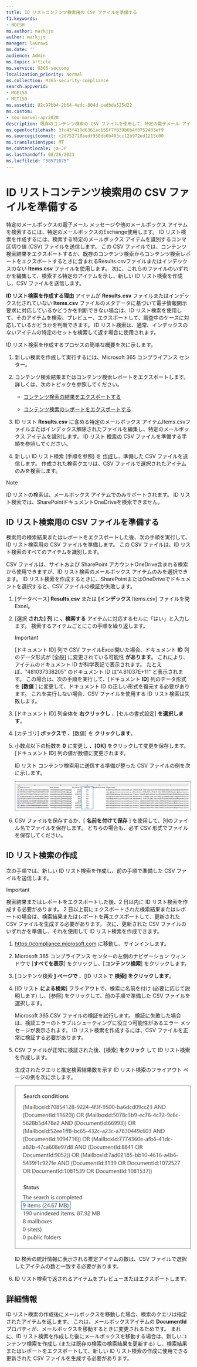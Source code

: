 ```yaml
---
title: ID リストコンテンツ検索用の CSV ファイルを準備する
f1.keywords:
- NOCSH
ms.author: markjjo
author: markjjo
manager: laurawi
ms.date: ''
audience: Admin
ms.topic: article
ms.service: O365-seccomp
localization_priority: Normal
ms.collection: M365-security-compliance
search.appverid:
- MOE150
- MET150
ms.assetid: 82c97bb4-2b64-4edc-804d-cedbda525d22
ms.custom:
- seo-marvel-apr2020
description: 既存のコンテンツ検索の CSV ファイルを使用して、特定の電子メール アイテムを返す ID リスト検索を作成します。
ms.openlocfilehash: 3fc43f410d6361ac655f7f839b6b4f8752483ef9
ms.sourcegitcommit: c2d752718aedf958db6b403cc12b972ed1215c00
ms.translationtype: MT
ms.contentlocale: ja-JP
ms.lasthandoff: 08/26/2021
ms.locfileid: "58571075"
---
```

# <a name="prepare-a-csv-file-for-an-id-list-content-search"></a>ID リストコンテンツ検索用の CSV ファイルを準備する

特定のメールボックスの電子メール メッセージや他のメールボックス アイテムを検索するには、特定のメールボックスのExchange使用します。 ID リスト検索を作成するには、検索する特定のメールボックス アイテムを識別するコンマ区切り値 (CSV) ファイルを送信します。 この CSV ファイルでは、コンテンツ検索結果をエクスポートするか、既存のコンテンツ検索からコンテンツ検索レポートをエクスポートするときに含まれるResults.csvファイルまたはインデックスのない **Items.csv** ファイルを使用します。 次に、これらのファイルのいずれかを編集して、検索する特定のアイテムを示し、新しい ID リスト検索を作成し、CSV ファイルを送信します。

**ID リスト検索を作成する理由** アイテムが **Results.csv** ファイルまたはインデックス化されていない **Items.csv** ファイルのメタデータに基づいて電子情報開示要求に対応しているかどうかを判断できない場合は、ID リスト検索を使用して、そのアイテムを検索、プレビュー、エクスポートして、調査中のケースに対応しているかどうかを判断できます。 ID リスト検索は、通常、インデックスのないアイテムの特定のセットを検索して返す場合に使用されます。

ID リスト検索を作成するプロセスの簡単な概要を次に示します。

1. 新しい検索を作成して実行するには、Microsoft 365 コンプライアンス センター。

2. コンテンツ検索結果またはコンテンツ検索レポートをエクスポートします。 詳しくは、次のトピックを参照してください。

    - [コンテンツ検索の結果をエクスポートする](export-search-results.md)

    - [コンテンツ検索のレポートをエクスポートする](export-a-content-search-report.md)

3. ID リスト **Results.csv** に含める特定のメールボックス アイテムItems.csvファイルまたはインデックス解除されたファイルを編集し、特定のメールボックス アイテムを識別します。 ID リスト [検索の](#prepare-the-csv-file-for-an-id-list-search) CSV ファイルを準備する手順を参照してください。

4. 新しい ID リスト検索 (手順を参照) を [作成](#create-an-id-list-search)し、準備した CSV ファイルを送信します。 作成された検索クエリは、CSV ファイルで選択されたアイテムのみを検索します。

> [!NOTE]
> ID リストの検索は、メールボックス アイテムでのみサポートされます。 ID リスト検索では、SharePointドキュメントOneDriveを検索できません。

## <a name="prepare-the-csv-file-for-an-id-list-search"></a>ID リスト検索用の CSV ファイルを準備する

検索用の検索結果またはレポートをエクスポートした後、次の手順を実行して、ID リスト検索用の CSV ファイルを準備します。 この CSV ファイルは、ID リスト検索のすべてのアイテムを識別します。

CSV ファイルは、サイトおよび SharePoint アカウントOneDrive含まれる検索から使用できますが、ID リスト検索のメールボックス アイテムのみを選択できます。 ID リスト検索を作成するときに、SharePointまたはOneDriveでドキュメントを選択すると、CSV ファイルの検証が失敗します。

1. [データベース] **Results.csv** または **[インデックス** Items.csv] ファイルを開Excel。

2. [選択 **された] 列** に **、検索する** アイテムに対応するセルに「はい」と入力します。 検索するアイテムごとにこの手順を繰り返します。

    > [!IMPORTANT]
    > [ドキュメント ID] 列で CSV ファイルExcel開いた場合、ドキュメント **ID** 列のデータ形式が [全般] に変更されている可能性 **があります**。 これにより、アイテムのドキュメント ID が科学表記で表示されます。 たとえば、"481037338205" のドキュメント ID は"4.81037E+11" と表示されます。 この場合は、次の手順を実行して、[ドキュメント **ID]** 列のデータ形式を **[数値** ] に変更して、ドキュメント ID の正しい形式を復元する必要があります。 これを実行しない場合、CSV ファイルを使用する ID リスト検索は失敗します。

3. [ドキュメント ID] 列全体を **右クリックし** 、[セルの書式設定] **を選択します**。

4. [カテゴリ] **ボックスで** 、[数値] を **クリックします**。

5. 小数点以下の桁数を **0** に変更し **、[OK]** をクリックして変更を保存します。 [ドキュメント ID] 列の値が数値に変更されます。

    ID リスト コンテンツ検索用に送信する準備が整った CSV ファイルの例を次に示します。

    ![対象コンテンツ検索用の CSV ファイルの例。](../media/SearchIDListCSVFile.png)

6. CSV ファイルを保存するか、[ **名前を付けて保存** ] を使用して、別のファイル名でファイルを保存します。 どちらの場合も、必ず CSV 形式でファイルを保存してください。

## <a name="create-an-id-list-search"></a>ID リスト検索の作成

次の手順では、新しい ID リスト検索を作成し、前の手順で準備した CSV ファイルを送信します。

> [!IMPORTANT]
> 検索結果またはレポートをエクスポートした後、2 日以内に ID リスト検索を作成する必要があります。 2 日以上前にエクスポートされた検索結果またはレポートの場合は、検索結果またはレポートを再エクスポートして、更新された CSV ファイルを生成する必要があります。 次に、更新された CSV ファイルのいずれかを準備し、それを使用して ID リスト検索を作成できます。

1. <https://compliance.microsoft.com> に移動し、サインインします。

2. Microsoft 365 コンプライアンス センターの左側のナビゲーション ウィンドウで [**すべてを表示**] をクリックし、[**コンテンツ検索**] をクリックします。

3. [コンテンツ検索 **] ページで** 、[ID リストで **検索] をクリックします**。

4. [ID リスト **による検索**] フライアウトで、検索に名前を付け (必要に応じて説明します) し、[参照] をクリックして、前の手順で準備した CSV ファイルを選択します。

    Microsoft 365 CSV ファイルの検証を試行します。 検証に失敗した場合は、検証エラーのトラブルシューティングに役立つ可能性があるエラー メッセージが表示されます。 ID リスト検索を作成するには、CSV ファイルを正常に検証する必要があります。

5. CSV ファイルが正常に検証された後、[検索] **をクリック** して ID リスト検索を作成します。

    生成されたクエリと推定検索結果数を示す ID リスト検索のフライアウト ページの例を次に示します。

    ![ID リスト検索の検索クエリ。](../media/SearchIDListFlyout.png)

    ID 検索の統計情報に表示される推定アイテムの数は、CSV ファイルで選択したアイテムの数と一致する必要があります。

6. ID リスト検索で返されるアイテムをプレビューまたはエクスポートします。

## <a name="more-information"></a>詳細情報

ID リスト検索の作成後にメールボックスを移動した場合、検索のクエリは指定されたアイテムを返します。 これは、メールボックスアイテムの **DocumentId** プロパティが、メールボックスを移動するときに変更されるためです。 まれに、ID リスト検索を作成した後にメールボックスを移動する場合は、新しいコンテンツ検索を作成し (または既存の検索の検索結果を更新する) し、検索結果またはレポートをエクスポートして、新しい ID リスト検索の作成に使用できる更新された CSV ファイルを生成する必要があります。
